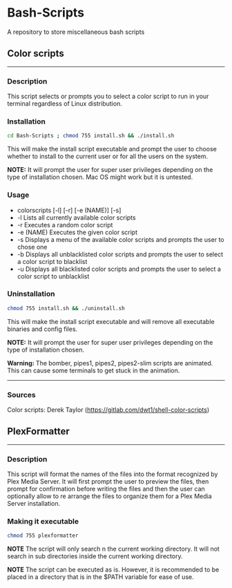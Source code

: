 # Bash-Scripts
A repository to store miscellaneous bash scripts  

## Color scripts
___
### Description
This script selects or prompts you to select a color script to run in your terminal regardless of Linux distribution.

### Installation

``` sh
cd Bash-Scripts ; chmod 755 install.sh && ./install.sh 
```

This will make the install script executable and prompt the user to choose whether to install to the current user or for all the users on the system.

**NOTE:** It will prompt the user for super user privileges depending on the type of installation chosen. Mac OS might work but it is untested.

### Usage
   -  colorscripts [-l] [-r] [-e (NAME)] [-s]
   -  -l Lists all currently available color scripts
   -  -r Executes a random color script
   -  -e (NAME) Executes the given color script
   -  -s Displays a menu of the available color scripts and prompts the user to chose one
   -  -b Displays all unblacklisted color scripts and prompts the user to select a color script to blacklist
   -  -u Displays all blacklisted color scripts and prompts the user to select a color script to unblacklist
   
### Uninstallation

``` sh
chmod 755 install.sh && ./uninstall.sh 

```

This will make the install script executable and will remove all executable binaries and config files.

**NOTE:** It will prompt the user for super user privileges depending on the type of installation chosen.

**Warning:** The bomber, pipes1, pipes2, pipes2-slim scripts are animated. This can cause some terminals to get stuck in the animation. 

___

### Sources
Color scripts: Derek Taylor (https://gitlab.com/dwt1/shell-color-scripts)

## PlexFormatter
___

### Description
This script will format the names of the files into the format recognized by Plex Media Server. It will first prompt the user to preview the files, then prompt for confirmation before writing the files and then the user can optionally allow to re arrange the files to organize them for a Plex Media Server installation.

### Making it executable

``` sh
chmod 755 plexformatter
```

**NOTE** The script will only search n the current working directory. It will not search in sub directories inside the current working directory.

**NOTE** The script can be executed as is. However, it is recommended to be placed in a directory that is in the $PATH variable for ease of use.

